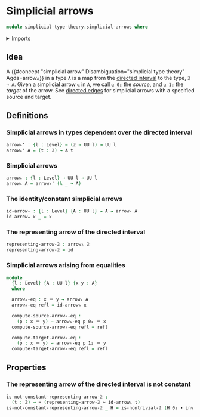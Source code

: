 # Simplicial arrows

```agda
module simplicial-type-theory.simplicial-arrows where
```

<details><summary>Imports</summary>

```agda
open import foundation.function-types
open import foundation.homotopies
open import foundation.identity-types
open import foundation.negation
open import foundation.universe-levels

open import simplicial-type-theory.directed-interval-type
```

</details>

## Idea

A
{{#concept "simplicial arrow" Disambiguation="simplicial type theory" Agda=arrow▵}}
in a type `A` is a map from the
[directed interval](simplicial-type-theory.directed-interval-type.md) to the
type, `𝟚 → A`. Given a simplicial arrow `α` in `A`, we call `α 0₂` the _source_,
and `α 1₂` the _target_ of the arrow. See
[directed edges](simplicial-type-theory.directed-edges.md) for simplicial arrows
with a specified source and target.

## Definitions

### Simplicial arrows in types dependent over the directed interval

```agda
arrow▵' : {l : Level} → (𝟚 → UU l) → UU l
arrow▵' A = (t : 𝟚) → A t
```

### Simplicial arrows

```agda
arrow▵ : {l : Level} → UU l → UU l
arrow▵ A = arrow▵' (λ _ → A)
```

### The identity/constant simplicial arrows

```agda
id-arrow▵ : {l : Level} {A : UU l} → A → arrow▵ A
id-arrow▵ x _ = x
```

### The representing arrow of the directed interval

```agda
representing-arrow-𝟚 : arrow▵ 𝟚
representing-arrow-𝟚 = id
```

### Simplicial arrows arising from equalities

```agda
module _
  {l : Level} {A : UU l} {x y : A}
  where

  arrow▵-eq : x ＝ y → arrow▵ A
  arrow▵-eq refl = id-arrow▵ x

  compute-source-arrow▵-eq :
    (p : x ＝ y) → arrow▵-eq p 0₂ ＝ x
  compute-source-arrow▵-eq refl = refl

  compute-target-arrow▵-eq :
    (p : x ＝ y) → arrow▵-eq p 1₂ ＝ y
  compute-target-arrow▵-eq refl = refl
```

## Properties

### The representing arrow of the directed interval is not constant

```agda
is-not-constant-representing-arrow-𝟚 :
  (t : 𝟚) → ¬ (representing-arrow-𝟚 ~ id-arrow▵ t)
is-not-constant-representing-arrow-𝟚 _ H = is-nontrivial-𝟚 (H 0₂ ∙ inv (H 1₂))
```
